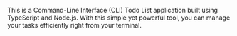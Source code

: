 This is a Command-Line Interface (CLI) Todo List application built using TypeScript and Node.js. With this simple yet powerful tool, you can manage your tasks efficiently right from your terminal.
